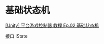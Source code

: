# 基础状态机

[[Unity] 平台游戏控制器 教程 Ep.02 基础状态机](https://www.bilibili.com/video/BV1GY41137m8/?spm_id_from=333.788)

接口 IState